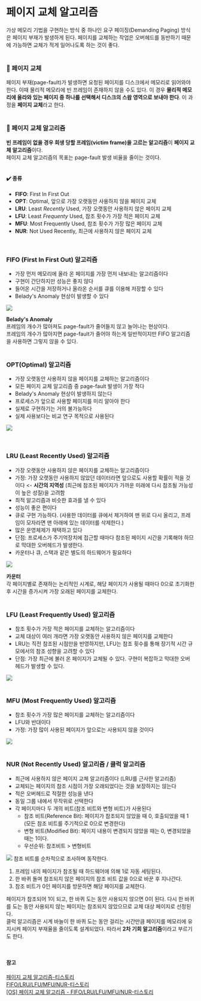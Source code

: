 # 페이지 교체 알고리즘

가상 메모리 기법을 구현하는 방식 중 하나인 요구 페이징(Demanding Paging) 방식은 페이지 부재가 발생하게 된다. 페이지를 교체하는 작업은 오버헤드를 동반하기 때문에 가능하면 교체가 적게 일어나도록 하는 것이 좋다.  
<br>

### 🍏 페이지 교체
페이지 부재(page-fault)가 발생하면 요청된 페이지를 디스크에서 메모리로 읽어와야 한다. 이때 물리적 메모리에 빈 프레임이 존재하지 않을 수도 있다. 이 경우 **물리적 메모리에 올라와 있는 페이지 중 하나를 선택해서 디스크의 스왑 영역으로 보내야 한다**. 이 과정을 **페이지 교체**라고 한다.  
<br>

### 🍏 페이지 교체 알고리즘
**빈 프레임이 없을 경우 희생 당할 프레임(victim frame)을 고르는 알고리즘**이 **페이지 교체 알고리즘**이다.  
페이지 교체 알고리즘의 목표는 page-fault 발생 비율을 줄이는 것이다.  
<br>

#### ✔️ 종류
- **FIFO**: First In First Out
- **OPT**: Optimal, 앞으로 가장 오랫동안 사용하지 않을 페이지 교체
- **LRU**: Least *Recently* Used, 가장 오랫동안 사용하지 않은 페이지 교체 
- **LFU**: Least *Frequenty* Used, 참조 횟수가 가장 적은 페이지 교체
- **MFU**: Most Frequently Used, 참조 횟수가 가장 많은 페이지 교체
- **NUR**: Not Used Recently, 최근에 사용하지 않은 페이지 교체  

<br>

### FIFO (First In First Out) 알고리즘
- 가장 먼저 메모리에 올라 온 페이지를 가장 먼저 내보내는 알고리즘이다
- 구현이 간단하지만 성능은 좋지 않다
- 들어온 시간을 저장하거나 올라온 순서를 큐를 이용해 저장할 수 있다
- Belady's Anomaly 현상이 발생할 수 있다

![](https://velog.velcdn.com/images/jimeaning/post/9d35caf6-0335-4096-ae29-7182c7517a74/image.png)

**Belady's Anomaly**  
프레임의 개수가 많아져도 page-fault가 줄어들지 않고 늘어나는 현상이다.  
프레임의 개수가 많아지면 page-fault가 줄어야 하는게 일반적이지만 FIFO 알고리즘을 사용하면 그렇지 않을 수 있다.  
<br>

### OPT(Optimal) 알고리즘
- 가장 오랫동안 사용하지 않을 페이지를 교체하는 알고리즘이다
- 모든 페이지 교체 알고리즘 중 page-fault 발생이 가장 적다
- Belady's Anomaly 현상이 발생하지 않는다
- 프로세스가 앞으로 사용할 페이지를 미리 알아야 한다
- 실제로 구현하기는 거의 불가능하다
- 실제 사용보다는 비교 연구 목적으로 사용된다

![](https://velog.velcdn.com/images/jimeaning/post/e7ce2586-0019-4de5-96a5-b081f706933a/image.png)  

<br>

### LRU (Least Recently Used) 알고리즘
- 가장 오랫동안 사용하지 않은 페이지를 교체하는 알고리즘이다
- 가정: 가장 오랫동안 사용하지 않았던 데이터라면 앞으로도 사용할 확률이 적을 것이다 
 <- **시간의 지역성** (최근에 참조된 페이지가 가까운 미래에 다시 참조될 가능성이 높은 성질)을 고려함
- 최적 알고리즘과 비슷한 효과를 낼 수 있다
- 성능이 좋은 편이다
- 큐로 구현 가능하다. (사용한 데이터를 큐에서 제거하여 맨 위로 다시 올리고, 프레임이 모자라면 맨 아래에 있는 데이터를 삭제한다.)
- 많은 운영체제가 채택하고 있다
- 단점: 프로세스가 주기억장치에 접근할 때마다 참조된 페이지 시간을 기록해야 하므로 막대한 오버헤드가 발생한다.
- 카운터나 큐, 스택과 같은 별도의 하드웨어가 필요하다

![](https://velog.velcdn.com/images/jimeaning/post/63c264b5-8d68-42aa-af51-978a888915e7/image.png)  


**카운터**  
각 페이지별로 존재하는 논리적인 시계로, 해당 페이지가 사용될 때마다 0으로 초기화한 후 시간을 증가시켜 가장 오래된 페이지를 교체한다.  
<br>

### LFU (Least Frequently Used) 알고리즘
- 참조 횟수가 가장 적은 페이지를 교체하는 알고리즘이다
- 교체 대상이 여러 개라면 가장 오랫동안 사용하지 않은 페이지를 교체한다  
- LRU는 직전 참조된 시점만을 반영하지만, LFU는 참조 횟수를 통해 장기적 시간 규모에서의 참조 성향을 고려할 수 있다
- 단점: 가장 최근에 불러 온 페이지가 교체될 수 있다. 구현이 복잡하고 막대한 오버헤드가 발생할 수 있다.  


![](https://velog.velcdn.com/images/jimeaning/post/8fb9ad8e-dcee-4940-95d4-b746f83f6f9d/image.png)  
<br>

### MFU (Most Frequently Used) 알고리즘
- 참조 횟수가 가장 많은 페이지를 교체하는 알고리즘이다
- LFU와 반대이다
- 가정: 가장 많이 사용된 페이지가 앞으로는 사용되지 않을 것이다

![](https://velog.velcdn.com/images/jimeaning/post/8fb9ad8e-dcee-4940-95d4-b746f83f6f9d/image.png)  
<br>

### NUR (Not Recently Used) 알고리즘 / 클럭 알고리즘
- 최근에 사용하지 않은 페이지 교체 알고리즘이다 (LRU를 근사한 알고리즘)
- 교체되는 페이지의 참조 시점이 가장 오래되었다는 것을 보장하지는 않는다
- 적은 오버헤드로 적절한 성능을 낸다
- 동일 그룹 내에서 무작위로 선택한다
- 각 페이지마다 두 개의 비트(참조 비트와 변형 비트)가 사용된다
  - 참조 비트(Reference Bit): 페이지가 참조되지 않았을 때 0, 호출되었을 때 1 (모든 참조 비트를 주기적으로 0으로 변경한다)
  - 변형 비트(Modified Bit): 페이지 내용이 변경되지 않았을 때는 0, 변경되었을 때는 1이다.
  - 우선순위: 참조비트 > 변형비트

![](https://velog.velcdn.com/images/jimeaning/post/a2fa1102-235e-46f4-a304-9dacade4f551/image.png)
참조 비트를 순차적으로 조사하며 동작한다.
1. 프레임 내의 페이지가 참조될 때 하드웨어에 의해 1로 자동 세팅된다.
2. 한 바퀴 돌며 참조되지 않은 페이지의 참조 비트 값을 0으로 바꾼 후 지나간다.
3. 참조 비트가 0인 페이지를 방문하면 해당 페이지를 교체한다.

페이지가 참조되어 1이 되고, 한 바퀴 도는 동안 사용되지 않으면 0이 된다. 다시 한 바퀴를 도는 동안 사용되지 않는 페이지는 참조되지 않았으므로 교체 대상 페이지로 선정된다.  
클럭 알고리즘은 시계 바늘이 한 바퀴 도는 동안 걸리는 시간만큼 페이지를 메모리에 유지시켜 페이지 부재율을 줄이도록 설계되었다. 따라서 **2차 기회 알고리즘**이라고 부르기도 한다.

<br>



#### 참고
[페이지 교체 알고리즘-티스토리](https://code-lab1.tistory.com/60)  
[FIFO/LRU/LFU/MFU/NUR-티스토리](https://doh-an.tistory.com/28)  
[[OS] 페이지 교체 알고리즘 - FIFO/LRU/LFU/MFU/NUR-티스토리](https://zangzangs.tistory.com/143)